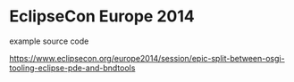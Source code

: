 EclipseCon Europe 2014 
=======

example source code

https://www.eclipsecon.org/europe2014/session/epic-split-between-osgi-tooling-eclipse-pde-and-bndtools
